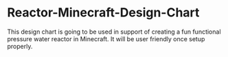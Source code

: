 # Reactor-Minecraft-Design-Chart
This design chart is going to be used in support of creating a fun functional pressure water reactor in Minecraft. It will be user friendly once setup properly. 
